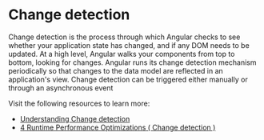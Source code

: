 # Change detection

Change detection is the process through which Angular checks to see whether your application state has changed, and if any DOM needs to be updated. At a high level, Angular walks your components from top to bottom, looking for changes. Angular runs its change detection mechanism periodically so that changes to the data model are reflected in an application's view. Change detection can be triggered either manually or through an asynchronous event

Visit the following resources to learn more:

- [Understanding Change detection](https://angular.io/guide/change-detection)
- [4 Runtime Performance Optimizations ( Change detection )](https://www.youtube.com/watch?v=f8sA-i6gkGQ)
